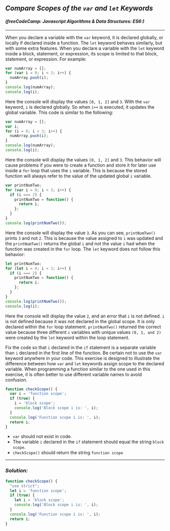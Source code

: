 ## ***Compare Scopes of the `var` and `let` Keywords***
#### ***(freeCodeCamp: Javascript Algorithms & Data Structures: ES6:)***
---
When you declare a variable with the `var` keyword, it is declared globally, or locally if declared inside a function. The `let` keyword behaves similarly, but with some extra features. When you declare a variable with the `let` keyword inside a block, statement, or expression, its scope is limited to that block, statement, or expression. For example:
```js
var numArray = [];
for (var i = 0; i < 3; i++) {
  numArray.push(i);
}
console.log(numArray);
console.log(i);
```
Here the console will display the values `[0, 1, 2]` and `3`. With the `var` keyword, `i` is declared globally. So when `i++` is executed, it updates the global variable. This code is similar to the following:
```js
var numArray = [];
var i;
for (i = 0; i < 3; i++) {
  numArray.push(i);
}
console.log(numArray);
console.log(i);
```
Here the console will display the values `[0, 1, 2]` and `3`. This behavior will cause problems if you were to create a function and store it for later use inside a `for` loop that uses the `i` variable. This is because the stored function will always refer to the value of the updated global `i` variable.
```js
var printNumTwo;
for (var i = 0; i < 3; i++) {
  if (i === 2) {
    printNumTwo = function() {
      return i;
    };
  }
}
console.log(printNumTwo());
```
Here the console will display the value `3`. As you can see, `printNumTwo()` prints `3` and not `2`. This is because the value assigned to `i` was updated and the `printNumTwo()` returns the global `i` and not the value `i` had when the function was created in the `for` loop. The `let` keyword does not follow this behavior:
```js
let printNumTwo;
for (let i = 0; i < 3; i++) {
  if (i === 2) {
    printNumTwo = function() {
      return i;
    };
  }
}
console.log(printNumTwo());
console.log(i);
```
Here the console will display the value `2`, and an error that `i` is not defined. `i` is not defined because it was not declared in the global scope. It is only declared within the `for` loop statement. `printNumTwo()` returned the correct value because three different `i` variables with unique values `(0, 1, and 2)` were created by the `let` keyword within the loop statement.

Fix the code so that `i` declared in the `if` statement is a separate variable than `i` declared in the first line of the function. Be certain not to use the `var` keyword anywhere in your code. This exercise is designed to illustrate the difference between how `var` and `let` keywords assign scope to the declared variable. When programming a function similar to the one used in this exercise, it is often better to use different variable names to avoid confusion.
```js
function checkScope() {
  var i = 'function scope';
  if (true) {
    i = 'block scope';
    console.log('Block scope i is: ', i);
  }
  console.log('Function scope i is: ', i);
  return i;
}
```
- `var` should not exist in code.
- The variable `i` declared in the `if` statement should equal the string `block scope`.
- `checkScope()` should return the string `function scope`
----
### ***Solution:***
```js
function checkScope() {
  "use strict";
  let i = 'function scope';
  if (true) {
    let i = 'block scope';
    console.log('Block scope i is: ', i);
  }
  console.log('Function scope i is: ', i);
  return i;
}